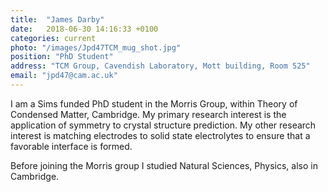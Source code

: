 ```yaml
---
title:  "James Darby"
date:   2018-06-30 14:16:33 +0100
categories: current
photo: "/images/Jpd47TCM_mug_shot.jpg"
position: "PhD Student"
address: "TCM Group, Cavendish Laboratory, Mott building, Room 525"
email: "jpd47@cam.ac.uk"
---
```

I am a Sims funded PhD student in the Morris Group, within Theory of Condensed Matter, Cambridge. My primary research interest is the application of symmetry to crystal structure prediction. My other research interest is matching electrodes to solid state electrolytes to ensure that a favorable interface is formed.

Before joining the Morris group I studied Natural Sciences, Physics, also in Cambridge.




